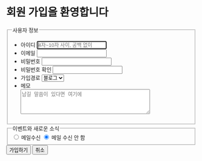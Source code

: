 <!DOCTYPE html>
<html lang="ko">
<head>
  <meta charset="UTF-8">
  <meta name="viewport" content="width=device-width, initial-scale=1.0">
  <title>Document</title>
</head>
<body>
    <div id="container">
      <h1>회원 가입을 환영합니다</h1>
      <form>
        <fieldset>
          <legend>사용자 정보</legend>
          <ul>
            <li>
              <label for="uid">아이디</label>
              <input type-"text" id=""uid" autofocus placeholder="4자~10자 사이, 공백 없이" required>
            </li>
            <li>
              <label for="umail">이메일</label>
              <input type="email" id="umail" required>
            </li>
            <li>
              <label for="pwd1">비밀번호</label>  
              <input type="password" id="pwd1" placeholder=""문자와 숫자, 특수 기호 포함" required>
            </li>
            <li>
              <label for="pwd2">비밀번호 확인</label>
              <input type="password" id="pwd2" required>
            </li>
            <li>
              <label for="path">가입경로</label>
              <select id="path">
                <option value="blog">블로그</option>
                <option value="search">검색</option>
                <option value="sns">SNS</option>
                <option value="etc">기타</option>
              </select>
            </li>
            <li>
              <label for="memo">메모</label>
              <br>
              <textarea cols="40" rows="4" placeholder="남길 말씀이 있다면 여기에"></textarea>
            </li>
          </ul>
        </fieldset>
        <fieldset>
          <legend>이벤트와 새로운 소식</legend>
          <input type="radio" name="mailing" id="mailing_y" value="mailing_yes">
          <label for=""mailing_y">메일수신</label>
          <input type="radio" name="mailing" id="mailing_n" value="mailing_no" checked>
          <label for="mailing_n">메일 수신 안 함</label>
        </fieldset>
        <div>
          <input type="submit" value="가입하기">
          <input type="reset" value="취소">
        </div>
      </form>
    </div>
</body>
</html>
